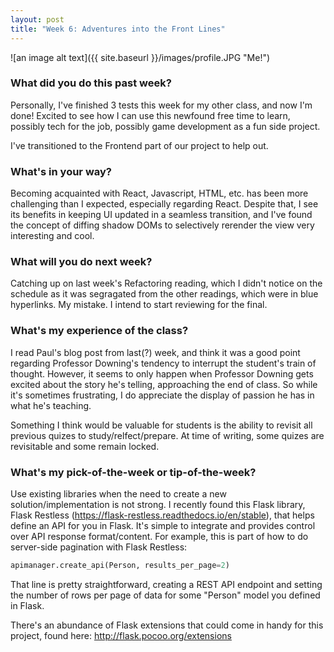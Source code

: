 ```yaml
---
layout: post
title: "Week 6: Adventures into the Front Lines"
---
```


![an image alt text]({{ site.baseurl }}/images/profile.JPG "Me!")

### What did you do this past week?

Personally, I've finished 3 tests this week for my other class, and now I'm done! Excited to see how I can use this newfound free time to learn, possibly tech for the job, possibly game development as a fun side project.

I've transitioned to the Frontend part of our project to help out.

### What's in your way?

Becoming acquainted with React, Javascript, HTML, etc. has been more challenging than I expected, especially regarding React. Despite that, I see its benefits in keeping UI updated in a seamless transition, and I've found the concept of diffing shadow DOMs to selectively rerender the view very interesting and cool. 

### What will you do next week?

Catching up on last week's Refactoring reading, which I didn't notice on the schedule as it was segragated from the other readings, which were in blue hyperlinks. My mistake. I intend to start reviewing for the final.

### What's my experience of the class?

I read Paul's blog post from last(?) week, and think it was a good point regarding Professor Downing's tendency to interrupt the student's train of thought. However, it seems to only happen when Professor Downing gets excited about the story he's telling, approaching the end of class. So while it's sometimes frustrating, I do appreciate the display of passion he has in what he's teaching.

Something I think would be valuable for students is the ability to revisit all previous quizes to study/relfect/prepare. At time of writing, some quizes are revisitable and some remain locked.

### What's my pick-of-the-week or tip-of-the-week?

Use existing libraries when the need to create a new solution/implementation is not strong. I recently found this Flask library, Flask Restless (<https://flask-restless.readthedocs.io/en/stable>), that helps define an API for you in Flask. It's simple to integrate and provides control over API response format/content. For example, this is part of how to do server-side pagination with Flask Restless:
```python
apimanager.create_api(Person, results_per_page=2)
```
That line is pretty straightforward, creating a REST API endpoint and setting the number of rows per page of data for some "Person" model you defined in Flask. 

There's an abundance of Flask extensions that could come in handy for this project, found here: <http://flask.pocoo.org/extensions>

